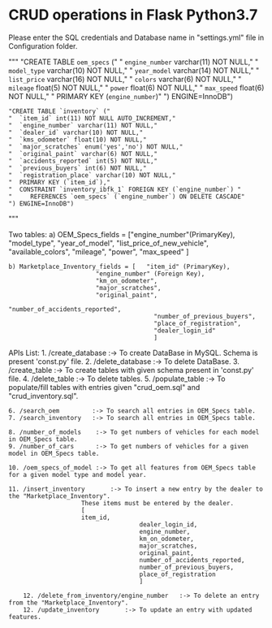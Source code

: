 # CRUD operations in Flask Python3.7


Please enter the SQL credentials and Database name in "settings.yml" file in Configuration folder.

"""
    "CREATE TABLE `oem_specs` ("
    "  `engine_number` varchar(11) NOT NULL,"
    "  `model_type` varchar(10) NOT NULL,"
    "  `year_model` varchar(14) NOT NULL,"
    "  `list_price` varchar(16) NOT NULL,"
    "  `colors` varchar(6) NOT NULL,"
    "  `mileage` float(5) NOT NULL,"
    "  `power` float(6) NOT NULL,"
    "  `max_speed` float(6) NOT NULL,"
    "  PRIMARY KEY (`engine_number`)"
    ") ENGINE=InnoDB")
    
    
    "CREATE TABLE `inventory` ("
    "  `item_id` int(11) NOT NULL AUTO_INCREMENT,"
    "  `engine_number` varchar(11) NOT NULL,"    
    "  `dealer_id` varchar(10) NOT NULL,"
    "  `kms_odometer` float(10) NOT NULL,"
    "  `major_scratches` enum('yes','no') NOT NULL,"
    "  `original_paint` varchar(6) NOT NULL,"
    "  `accidents_reported` int(5) NOT NULL,"
    "  `previous_buyers` int(6) NOT NULL,"
    "  `registration_place` varchar(10) NOT NULL,"    
    "  PRIMARY KEY (`item_id`),"
    "  CONSTRAINT `inventory_ibfk_1` FOREIGN KEY (`engine_number`) "
    "     REFERENCES `oem_specs` (`engine_number`) ON DELETE CASCADE"
    ") ENGINE=InnoDB")
    
    
    



"""

Two tables: 
	a) OEM_Specs_fields = ["engine_number"(PrimaryKey), 
				"model_type", 
				"year_of_model", 
				"list_price_of_new_vehicle",
				"available_colors", 
				"mileage", 
				"power", 
				"max_speed"
				]
	
	b) Marketplace_Inventory_fields = [   "item_id" (PrimaryKey), 
					    	"engine_number" (Foreign Key), 
					    	"km_on_odometer", 
					    	"major_scratches", 
					    	"original_paint",
                                     		"number_of_accidents_reported", 
                                     		"number_of_previous_buyers", 
                                     		"place_of_registration", 
                                     		"dealer_login_id"
                                     		]



APIs List:
	1. /create_database :-> To create DataBase in MySQL. Schema is present 'const.py' file.
	2. /delete_database :-> To delete DataBase.
	3. /create_table    :-> To create tables with given schema present in 'const.py' file.
	4. /delete_table    :-> To delete tables.
	5. /populate_table  :-> To populate/fill tables with entries given "crud_oem.sql" and "crud_inventory.sql".
	
	6. /search_oem         :-> To search all entries in OEM_Specs table.
	7. /search_inventory   :-> To search all entries in OEM_Specs table.
	
	8. /number_of_models   	:-> To get numbers of vehicles for each model in OEM_Specs table.
	9. /number_of_cars	   	:-> To get numbers of vehicles for a given model in OEM_Specs table.
	
	10. /oem_specs_of_model	:-> To get all features from OEM_Specs table for a given model type and model year.
	
	11. /insert_inventory 		:-> To insert a new entry by the dealer to the "Marketplace_Inventory". 
						These items must be entered by the dealer.
						[
						item_id,
                            			dealer_login_id,
                            			engine_number,
                            			km_on_odometer,
                            			major_scratches,
                            			original_paint,
                            			number_of_accidents_reported,
                            			number_of_previous_buyers,
                            			place_of_registration
                            			]
                            			
        12. /delete_from_inventory/engine_number   :-> To delete an entry from the "Marketplace_Inventory".
        12. /update_inventory 		:-> To update an entry with updated features.
                            			
	
	 
